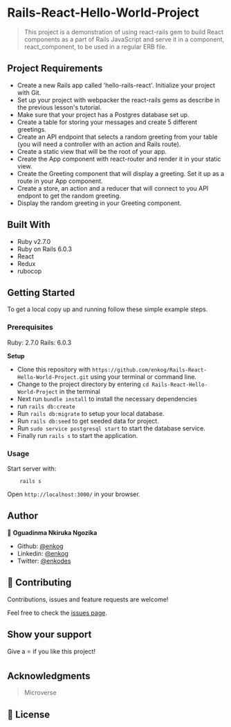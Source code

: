 # Rails-React-Hello-World-Project

> This project is a demonstration of using react-rails gem to build React components as a part of Rails JavaScript and serve it in a component, react_component, to be used in a regular ERB file.

## Project Requirements
- Create a new Rails app called 'hello-rails-react'.
Initialize your project with Git.
- Set up your project with webpacker the react-rails gems as describe in the previous lesson's tutorial.
- Make sure that your project has a Postgres database set up.
- Create a table for storing your messages and create 5 different greetings.
- Create an API endpoint that selects a random greeting from your table (you will need a controller with an action and Rails route).
- Create a static view that will be the root of your app.
- Create the App component with react-router and render it in your static view.
- Create the Greeting component that will display a greeting. Set it up as a route in your App component.
- Create a store, an action and a reducer that will connect to you API endpont to get the random greeting.
- Display the random greeting in your Greeting component.

## Built With

- Ruby v2.7.0
- Ruby on Rails 6.0.3
- React
- Redux
- rubocop

## Getting Started

To get a local copy up and running follow these simple example steps.

### Prerequisites

Ruby: 2.7.0
Rails: 6.0.3

**Setup**

- Clone this repository with `https://github.com/enkog/Rails-React-Hello-World-Project.git` using your terminal or command line.<br>
- Change to the project directory by entering `cd Rails-React-Hello-World-Project` in the terminal<br>
- Next run `bundle install` to install the necessary dependencies<br>
- run `rails db:create`
- Run `rails db:migrate` to setup your local database.<br>
- Run `rails db:seed` to get seeded data for project.<br>
- Run `sudo service postgresql start` to start the database service.<br>
- Finally run `rails s` to start the application.<br>

### Usage

Start server with:

```
    rails s
```

Open `http://localhost:3000/` in your browser.

## Author

👤 **Oguadinma Nkiruka Ngozika**

-   Github: [@enkog](https://github.com/enkog)
-   Linkedin: [@enkog](https://www.linkedin.com/in/enkog/)
-   Twitter: [@enkodes](https://twitter.com/enkodes)

## 🤝 Contributing

Contributions, issues and feature requests are welcome!

Feel free to check the [issues page](issues/).

## Show your support

Give a ⭐️ if you like this project!

## Acknowledgments

> Microverse

## 📝 License
